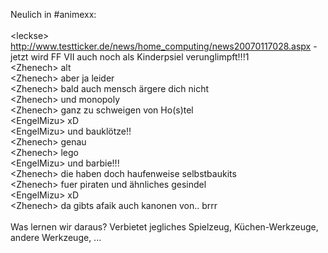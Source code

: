 <html><body><p>Neulich in #animexx:<br>
<br>
&lt;leckse&gt; <a href="http://www.testticker.de/news/home_computing/news20070117028.aspx">http://www.testticker.de/news/home_computing/news20070117028.aspx</a> - jetzt wird FF VII auch noch als Kinderpsiel verunglimpft!!!1<br>
&lt;Zhenech&gt; alt<br>
&lt;Zhenech&gt; aber ja leider<br>
&lt;Zhenech&gt; bald auch mensch ärgere dich nicht<br>
&lt;Zhenech&gt; und monopoly<br>
&lt;Zhenech&gt; ganz zu schweigen von Ho(s)tel<br>
&lt;EngelMizu&gt; xD<br>
&lt;EngelMizu&gt; und bauklötze!!<br>
&lt;Zhenech&gt; genau<br>
&lt;Zhenech&gt; lego<br>
&lt;EngelMizu&gt; und barbie!!!<br>
&lt;Zhenech&gt; die haben doch haufenweise selbstbaukits<br>
&lt;Zhenech&gt; fuer piraten und ähnliches gesindel<br>
&lt;EngelMizu&gt; xD<br>
&lt;Zhenech&gt; da gibts afaik auch kanonen von.. brrr<br>
<br>
Was lernen wir daraus? Verbietet jegliches Spielzeug, Küchen-Werkzeuge, andere Werkzeuge, ...</p></body></html>